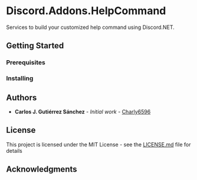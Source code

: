 # Discord.Addons.HelpCommand

Services to build your customized help command using Discord.NET.

## Getting Started

### Prerequisites

### Installing

## Authors

* **Carlos J. Gutiérrez Sánchez** - *Initial work* - [Charly6596](https://github.com/Charly6596)

## License

This project is licensed under the MIT License - see the [LICENSE.md](LICENSE.md) file for details

## Acknowledgments

